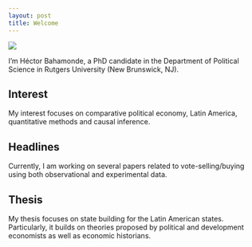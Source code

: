 ```yaml
---
layout: post
title: Welcome
---
```


![](/Users/hectorbahamonde/RU/GitHub/hbahamonde.github.io/images/profile/pic1.jpg)



<p class="container">
I’m Héctor Bahamonde, a PhD candidate in the Department of Political Science in Rutgers University (New Brunswick, NJ). 

## Interest

My interest focuses on comparative political economy, Latin America, quantitative methods and causal inference.

## Headlines

Currently, I am working on several papers related to vote-selling/buying using both observational and experimental data. 

## Thesis

My thesis focuses on state building for the Latin American states. Particularly, it builds on theories proposed by political and development economists as well as economic historians.</p>